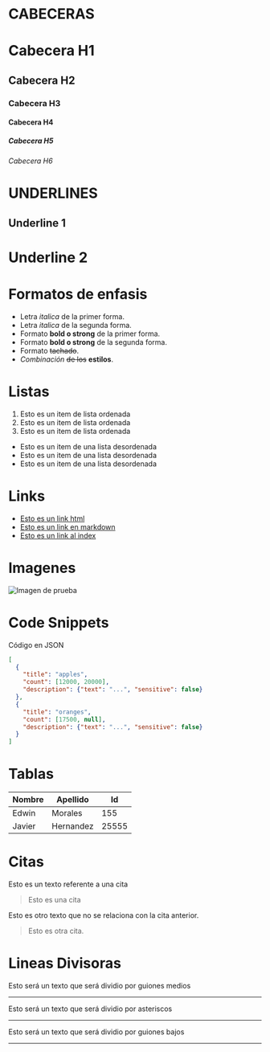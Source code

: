 # CABECERAS
# Cabecera H1
## Cabecera H2
### Cabecera H3
#### Cabecera H4
##### Cabecera H5
###### Cabecera H6


# UNDERLINES
Underline 1
------------

Underline 2
===========

# Formatos de enfasis
- Letra *italica* de la primer forma.
- Letra _italica_ de la segunda forma.
- Formato **bold o strong** de la primer forma.
- Formato __bold o strong__ de la segunda forma.
- Formato ~~tachado~~.
- *Combinación* ~~de los~~ **estilos**.

# Listas
1. Esto es un item de lista ordenada  
2. Esto es un item de lista ordenada
3. Esto es un item de lista ordenada

- Esto es un item de una lista desordenada
- Esto es un item de una lista desordenada
- Esto es un item de una lista desordenada

# Links
- <a href="https://www.youtube.com/">Esto es un link html</a>
- [Esto es un link en markdown](https://www.youtube.com/)
- [Esto es un link al index](index.html)

# Imagenes
![Imagen de prueba](https://s1.1zoom.me/big0/278/Skulls_Gothic_Fantasy_Dress_554441_1280x917.jpg)

# Code Snippets
Código en JSON
```JSON
[
  {
    "title": "apples",
    "count": [12000, 20000],
    "description": {"text": "...", "sensitive": false}
  },
  {
    "title": "oranges",
    "count": [17500, null],
    "description": {"text": "...", "sensitive": false}
  }
]

```
# Tablas
| Nombre | Apellido | Id |
| ------ | -------- | -- |
| Edwin  | Morales  | 155|
| Javier | Hernandez| 25555|

# Citas
Esto es un texto referente a una cita
> Esto es una cita

Esto es otro texto que no se relaciona con la cita anterior.
> Esto es otra cita.

# Lineas Divisoras
Esto será un texto que será dividio por guiones medios

---
Esto será un texto que será dividio por asteriscos

***
Esto será un texto que será dividio por guiones bajos

___